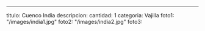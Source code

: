 ---
titulo: Cuenco India
descripcion: 
cantidad: 1
categoria: Vajilla
foto1: "/images/india1.jpg"
foto2: "/images/india2.jpg"
foto3: 
